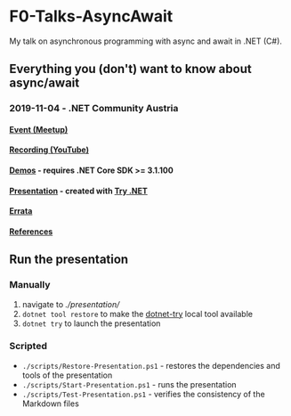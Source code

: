 # F0-Talks-AsyncAwait
My talk on asynchronous programming with async and await in .NET (C#).

## Everything you (don't) want to know about async/await

### 2019-11-04 - .NET Community Austria
#### [Event (Meetup)](https://www.meetup.com/dotnet-austria/events/263414974/)
#### [Recording (YouTube)](https://www.youtube.com/watch?v=flGlypydA8c)
#### [Demos](./demo/) - requires .NET Core SDK >= 3.1.100
#### [Presentation](./presentation/) - created with [Try .NET](https://github.com/dotnet/try)
#### [Errata](./erratum/Errata_2019-11-04.md)
#### [References](./reference/References_2019-11-04.md)

## Run the presentation
### Manually
1. navigate to _./presentation/_
2. `dotnet tool restore` to make the [dotnet-try](https://github.com/dotnet/try/blob/master/DotNetTryLocal.md) local tool available
3. `dotnet try` to launch the presentation
### Scripted
- `./scripts/Restore-Presentation.ps1` - restores the dependencies and tools of the presentation
- `./scripts/Start-Presentation.ps1` - runs the presentation
- `./scripts/Test-Presentation.ps1` - verifies the consistency of the Markdown files
